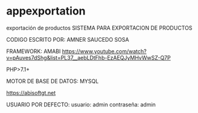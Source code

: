 # appexportation
exportación de productos 
SISTEMA PARA EXPORTACION DE PRODUCTOS

CODIGO ESCRITO POR: AMNER SAUCEDO SOSA

FRAMEWORK: AMABI
https://www.youtube.com/watch?v=pAuves7dShg&list=PL37__aebLDtFhb-EzAEQJyMHvWwSZ-Q7P

PHP>7.1+

MOTOR DE BASE DE DATOS: MYSQL

https://abisoftgt.net

USUARIO POR DEFECTO:
usuario: admin
contraseña: admin


